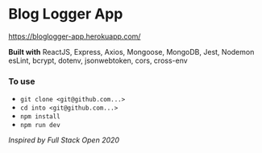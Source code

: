 # Blog Logger App
https://bloglogger-app.herokuapp.com/

**Built with** ReactJS, Express, Axios, Mongoose, MongoDB, Jest, Nodemon esLint, bcrypt, dotenv, jsonwebtoken, cors, cross-env

### To use
- `git clone <git@github.com...>` 
- `cd into <git@github.com...>`
- `npm install`
- `npm run dev`


*Inspired by Full Stack Open 2020* 